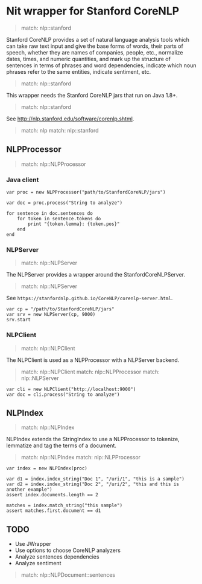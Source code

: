 # Nit wrapper for Stanford CoreNLP

> match: nlp::stanford

Stanford CoreNLP provides a set of natural language analysis tools which can take
raw text input and give the base forms of words, their parts of speech, whether
they are names of companies, people, etc., normalize dates, times, and numeric
quantities, and mark up the structure of sentences in terms of phrases and word
dependencies, indicate which noun phrases refer to the same entities, indicate
sentiment, etc.

> match: nlp::stanford

This wrapper needs the Stanford CoreNLP jars that run on Java 1.8+.

> match: nlp::stanford

See http://nlp.stanford.edu/software/corenlp.shtml.

> match: nlp
> match: nlp::stanford

## NLPProcessor

> match: nlp::NLPProcessor

### Java client

~~~nitish
var proc = new NLPProcessor("path/to/StanfordCoreNLP/jars")

var doc = proc.process("String to analyze")

for sentence in doc.sentences do
	for token in sentence.tokens do
		print "{token.lemma}: {token.pos}"
	end
end
~~~

### NLPServer

> match: nlp::NLPServer

The NLPServer provides a wrapper around the StanfordCoreNLPServer.

> match: nlp::NLPServer

See `https://stanfordnlp.github.io/CoreNLP/corenlp-server.html`.

~~~nitish
var cp = "/path/to/StanfordCoreNLP/jars"
var srv = new NLPServer(cp, 9000)
srv.start
~~~

### NLPClient

> match: nlp::NLPClient

The NLPClient is used as a NLPProcessor with a NLPServer backend.

> match: nlp::NLPClient
> match: nlp::NLPProcessor
> match: nlp::NLPServer

~~~nitish
var cli = new NLPClient("http://localhost:9000")
var doc = cli.process("String to analyze")
~~~

## NLPIndex

> match: nlp::NLPIndex

NLPIndex extends the StringIndex to use a NLPProcessor to tokenize, lemmatize and
tag the terms of a document.

> match: nlp::NLPIndex
> match: nlp::NLPProcessor

~~~nitish
var index = new NLPIndex(proc)

var d1 = index.index_string("Doc 1", "/uri/1", "this is a sample")
var d2 = index.index_string("Doc 2", "/uri/2", "this and this is another example")
assert index.documents.length == 2

matches = index.match_string("this sample")
assert matches.first.document == d1
~~~

## TODO

* Use JWrapper
* Use options to choose CoreNLP analyzers
* Analyze sentences dependencies
* Analyze sentiment

> match: nlp::NLPDocument::sentences

